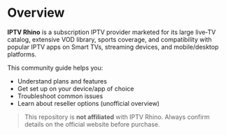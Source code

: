 # Overview


**IPTV Rhino** is a subscription IPTV provider marketed for its large live‑TV catalog, extensive VOD library, sports coverage, and compatibility with popular IPTV apps on Smart TVs, streaming devices, and mobile/desktop platforms.


This community guide helps you:
- Understand plans and features
- Get set up on your device/app of choice
- Troubleshoot common issues
- Learn about reseller options (unofficial overview)


> This repository is **not affiliated** with IPTV Rhino. Always confirm details on the official website before purchase.
